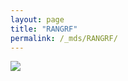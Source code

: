 ```yaml
---
layout: page
title: "RANGRF"
permalink: /_mds/RANGRF/
---
```


![](../../algns0/N50_5HSAA088659_aln_report.png?raw=true)
